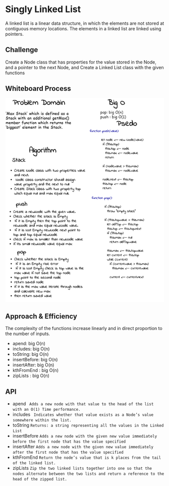 # Singly Linked List
<!-- Short summary or background information -->
A linked list is a linear data structure, in which the elements are not stored at contiguous memory locations. The elements in a linked list are linked using pointers.
## Challenge
<!-- Description of the challenge -->
Create a Node class that has properties for the value stored in the Node, and a pointer to the next Node, and Create a Linked List class with the given functions
## Whiteboard Process
<!-- Embedded whiteboard image -->
![img](./cc.png)
## Approach & Efficiency
<!-- What approach did you take? Why? What is the Big O space/time for this approach? -->
 The complexity of the functions increase linearly and in direct proportion to the number of inputs.
- apend: big O(n)
- includes: big O(n)
- toString: big O(n)
- insertBefore: big O(n)
- insertAfter: big O(n)
- kthFromEnd : big O(n)
- zipLists : big O(n)
## API
<!-- Description of each method publicly available to your Linked List -->

- apend
     ` Adds a new node with that value to the head of the list with an O(1) Time performance.`
- includes
     ` Indicates whether that value exists as a Node’s value somewhere within the list.`
- toString
     `Returns: a string representing all the values in the Linked List`
- insertBefore
     `Adds a new node with the given new value immediately before the first node that has the value specified`
- insertAfter
     `Adds a new node with the given new value immediately after the first node that has the value specified`
- kthFromEnd
     `Return the node’s value that is k places from the tail of the linked list.`
- zipLists
     `Zip the two linked lists together into one so that the nodes alternate between the two lists and return a reference to the head of the zipped list.`

